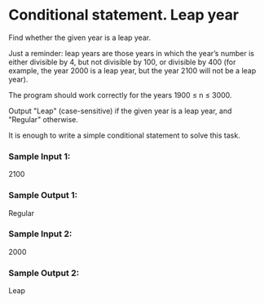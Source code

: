 # Conditional statement. Leap year 

Find whether the given year is a leap year.

Just a reminder: leap years are those years in which the year’s number is either divisible by 4, but not divisible by 100, or divisible by 400 (for example, the year 2000 is a leap year, but the year 2100 will not be a leap year).

The program should work correctly for the years 1900 ≤ n ≤ 3000.

Output "Leap" (case-sensitive) if the given year is a leap year, and "Regular" otherwise.

It is enough to write a simple conditional statement to solve this task.

### Sample Input 1:

2100

### Sample Output 1:

Regular

### Sample Input 2:

2000

### Sample Output 2:

Leap
